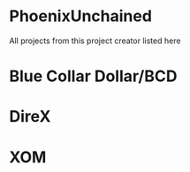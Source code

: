 # PhoenixUnchained
All projects from this project creator listed here
# Blue Collar Dollar/BCD
# DireX
# XOM
